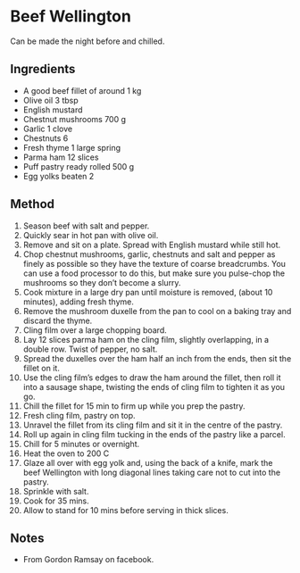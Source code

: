# Beef Wellington

Can be made the night before and chilled.

## Ingredients

- A good beef fillet of around 1 kg
- Olive oil 3 tbsp
- English mustard
- Chestnut mushrooms 700 g
- Garlic 1 clove
- Chestnuts 6
- Fresh thyme 1 large spring
- Parma ham 12 slices
- Puff pastry ready rolled 500 g
- Egg yolks beaten 2

## Method

1. Season beef with salt and pepper.
2. Quickly sear in hot pan with olive oil.
3. Remove and sit on a plate. Spread with English mustard while still hot.
4. Chop chestnut mushrooms, garlic, chestnuts and salt and pepper as finely as possible so they have the texture of coarse breadcrumbs.  You can use a food processor to do this, but make sure you pulse-chop the mushrooms so they don’t become a slurry.
5. Cook mixture in a large dry pan until moisture is removed, (about 10 minutes), adding fresh thyme.
6. Remove the mushroom duxelle from the pan to cool on a baking tray and discard the thyme.
8. Cling film over a large chopping board.
9. Lay 12 slices parma ham on the cling film, slightly overlapping, in a double row. Twist of pepper, no salt.
10. Spread the duxelles over the ham half an inch from the ends, then sit the fillet on it.
11. Use the cling film’s edges to draw the ham around the fillet, then roll it into a sausage shape, twisting the ends of cling film to tighten it as you go.
12. Chill the fillet for 15 min to firm up while you prep the pastry.
13. Fresh cling film, pastry on top.
14. Unravel the fillet from its cling film and sit it in the centre of the pastry.
15. Roll up again in cling film tucking in the ends of the pastry like a parcel.
16. Chill for 5 minutes or overnight.
17. Heat the oven to 200 C
18. Glaze all over with egg yolk and, using the back of a knife, mark the beef Wellington with long diagonal lines taking care not to cut into the pastry.
19. Sprinkle with salt.
21. Cook for 35 mins.
22. Allow to stand for 10 mins before serving in thick slices.

## Notes

- From Gordon Ramsay on facebook. 
